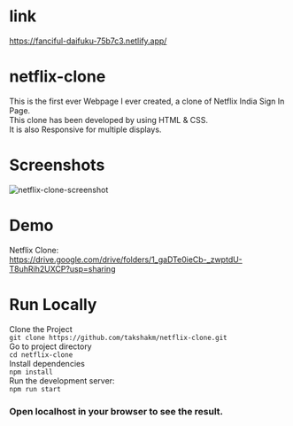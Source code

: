 # link
https://fanciful-daifuku-75b7c3.netlify.app/
# netflix-clone
This is the first ever Webpage I ever created, a clone of Netflix India Sign In Page.
<br>
This clone has been developed by using HTML & CSS.
<br>
It is also Responsive for multiple displays.

# Screenshots
![netflix-clone-screenshot](https://user-images.githubusercontent.com/114814639/208871806-99073980-9462-4909-a3ab-b5c2fb052ab8.png)

# Demo
Netflix Clone:
<br>
https://drive.google.com/drive/folders/1_gaDTe0ieCb-_zwptdU-T8uhRih2UXCP?usp=sharing

# Run Locally
Clone the Project
<br>
`git clone https://github.com/takshakm/netflix-clone.git`
<br>
Go to project directory
<br>
`cd netflix-clone`
<br>
Install dependencies
<br>
`npm install`
<br>
Run the development server:
<br>
`npm run start`
<br>
### Open localhost in your browser to see the result.
